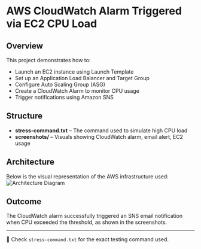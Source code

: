 # AWS CloudWatch Alarm Triggered via EC2 CPU Load

## Overview
This project demonstrates how to:
- Launch an EC2 instance using Launch Template
- Set up an Application Load Balancer and Target Group
- Configure Auto Scaling Group (ASG)
- Create a CloudWatch Alarm to monitor CPU usage
- Trigger notifications using Amazon SNS

## Structure
- **stress-command.txt** – The command used to simulate high CPU load
- **screenshots/** – Visuals showing CloudWatch alarm, email alert, EC2 usage

## Architecture

Below is the visual representation of the AWS infrastructure used:
![Architecture Diagram](https://github.com/user-attachments/assets/9e22837e-b8c8-4a2e-bad8-07b5e57553ca)


## Outcome
The CloudWatch alarm successfully triggered an SNS email notification when CPU exceeded the threshold, as shown in the screenshots.

---

📩 Check `stress-command.txt` for the exact testing command used.
